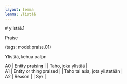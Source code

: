 ```yaml
---
layout: lemma
lemma: ylistää
---
```


<div class="sense">
# <span class="sensename">ylistää.1</span>

<span class="description">Praise</span>

(tags: model:praise.01)

<span class="description">Ylistää, kehua paljon</span>

A0 | Entity praising |   | Taho, joka ylistää |  
A1 | Entity or thing praised |   | Taho tai asia, jota ylistetään |  
A2 | Reason |   | Syy |  

</div>

